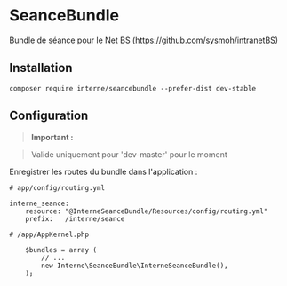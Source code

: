 SeanceBundle
============

Bundle de séance pour le Net BS (https://github.com/sysmoh/intranetBS)

Installation
------------

``` composer require interne/seancebundle --prefer-dist dev-stable ```


Configuration
-------------

> **Important :**

> Valide uniquement pour 'dev-master' pour le moment

Enregistrer les routes du bundle dans l'application :


```
# app/config/routing.yml

interne_seance:
    resource: "@InterneSeanceBundle/Resources/config/routing.yml"
    prefix:   /interne/seance

```

```
# /app/AppKernel.php

	$bundles = array (
		// ...
		new Interne\SeanceBundle\InterneSeanceBundle(),
	);
```